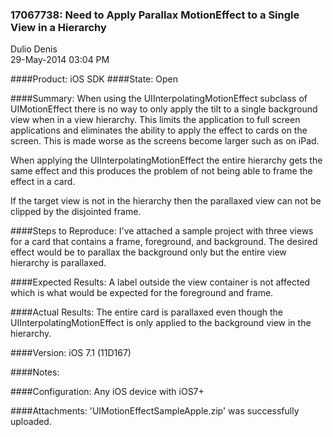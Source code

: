 ### 17067738: Need to Apply Parallax MotionEffect to a Single View in a Hierarchy
Dulio Denis<br>29-May-2014 03:04 PM

####Product: iOS SDK
####State: Open

####Summary:
When using the UIInterpolatingMotionEffect subclass of UIMotionEffect there is no way to only apply the tilt to a single background view when in a view hierarchy. This limits the application to full screen applications and eliminates the ability to apply the effect to cards on the screen. This is made worse as the screens become larger such as on iPad.

When applying the UIInterpolatingMotionEffect the entire hierarchy gets the same effect and this produces the problem of not being able to frame the effect in a card.

If the target view is not in the hierarchy then the parallaxed view can not be clipped by the disjointed frame.

####Steps to Reproduce:
I've attached a sample project with three views for a card that contains a frame, foreground, and background. The desired effect would be to parallax the background only but the entire view hierarchy is parallaxed.  

####Expected Results:
A label outside the view container is not affected which is what would be expected for the foreground and frame.

####Actual Results:
The entire card is parallaxed even though the UIInterpolatingMotionEffect is only applied to the background view in the hierarchy.

####Version:
iOS 7.1 (11D167)

####Notes:


####Configuration:
Any iOS device with iOS7+

####Attachments:
'UIMotionEffectSampleApple.zip' was successfully uploaded.